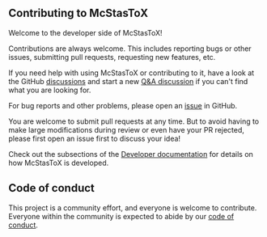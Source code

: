 ## Contributing to McStasToX

Welcome to the developer side of McStasToX!

Contributions are always welcome.
This includes reporting bugs or other issues, submitting pull requests, requesting new features, etc.

If you need help with using McStasToX or contributing to it, have a look at the GitHub [discussions](https://github.com/mccode-dev/mcstastox/discussions) and start a new [Q&A discussion](https://github.com/mccode-dev/mcstastox/discussions/categories/q-a) if you can't find what you are looking for.

For bug reports and other problems, please open an [issue](https://github.com/mccode-dev/mcstastox/issues/new) in GitHub.

You are welcome to submit pull requests at any time.
But to avoid having to make large modifications during review or even have your PR rejected, please first open an issue first to discuss your idea!

Check out the subsections of the [Developer documentation](https://mccode-dev.github.io/mcstastox/developer/index.html) for details on how McStasToX is developed.

## Code of conduct

This project is a community effort, and everyone is welcome to contribute.
Everyone within the community is expected to abide by our [code of conduct](https://github.com/mccode-dev/mcstastox/blob/main/CODE_OF_CONDUCT.md).
